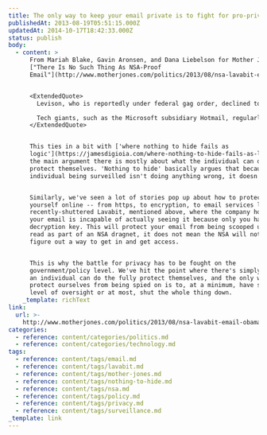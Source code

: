 ```yaml
---
title: The only way to keep your email private is to fight for pro-privacy policy
publishedAt: 2013-08-19T05:51:15.000Z
updatedAt: 2014-10-17T18:42:33.000Z
status: publish
body:
  - content: >
      From Mariah Blake, Gavin Aronsen, and Dana Liebelson for Mother Jones,
      ["There Is No Such Thing As NSA-Proof
      Email"](http://www.motherjones.com/politics/2013/08/nsa-lavabit-email-obama-spying-constitution):


      <ExtendedQuote>
        Levison, who is reportedly under federal gag order, declined to elaborate (though he opined, based on his experience, that we're a "whisper's breath away" from becoming a society where all electronic communications are recorded and scrutinized by the government). But according to other industry insiders and cybersecurity experts, there's good reason to be wary of transmitting sensitive information via email--even if your provider claims to have iron-clad safeguards.

        Tech giants, such as the Microsoft subsidiary Hotmail, regularly hand over data to the government. In fact, in the last eight months of 2012 (the most recent period for which data is available), Hotmail, Google, Facebook, and Twitter provided law enforcement authorities with information on [more than 64,000 users](http://www.motherjones.com/politics/2013/06/google-microsoft-twitter-facebook-user-data-fisa-charts). And that doesn't include responses to secret national security letters ordered by the Foreign Intelligence Surveillance Act Court, or FISA.
      </ExtendedQuote>


      This ties in a bit with ['where nothing to hide fails as
      logic'](https://jamesdigioia.com/where-nothing-to-hide-fails-as-logic/) --
      the main argument there is mostly about what the individual can do to
      protect themselves. 'Nothing to hide' basically argues that because the
      individual being surveilled isn't doing anything wrong, it doesn't matter.


      Similarly, we've seen a lot of stories pop up about how to protect
      yourself online -- from https, to encryption, to email services like the
      recently-shuttered Lavabit, mentioned above, where the company hosting
      your email is incapable of actually seeing it because only you have the
      decryption key. This will protect your email from being scooped up and
      read as part of an NSA dragnet, it does not mean the NSA will not try and
      figure out a way to get in and get access.


      This is why the battle for privacy has to be fought on the
      government/policy level. We've hit the point where there's simply nothing
      an individual can do the fully protect themselves, and the only way we can
      protect ourselves from being spied on is to, at a minimum, have some legit
      level of oversight or at most, shut the whole thing down.
    _template: richText
link:
  url: >-
    http://www.motherjones.com/politics/2013/08/nsa-lavabit-email-obama-spying-constitution
categories:
  - reference: content/categories/politics.md
  - reference: content/categories/technology.md
tags:
  - reference: content/tags/email.md
  - reference: content/tags/lavabit.md
  - reference: content/tags/mother-jones.md
  - reference: content/tags/nothing-to-hide.md
  - reference: content/tags/nsa.md
  - reference: content/tags/policy.md
  - reference: content/tags/privacy.md
  - reference: content/tags/surveillance.md
_template: link
---
```



